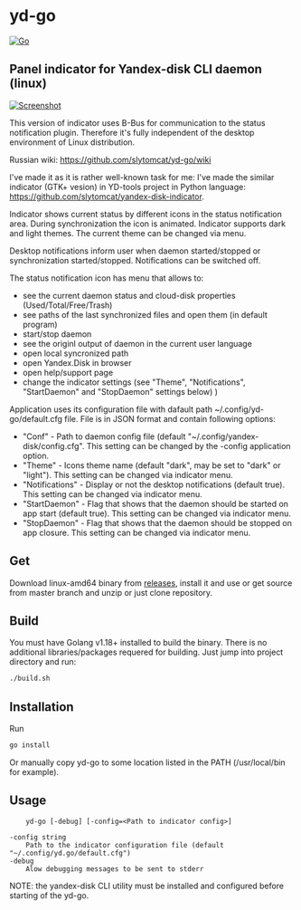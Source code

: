 # yd-go 
[![Go](https://github.com/slytomcat/yd-go/actions/workflows/go.yml/badge.svg?branch=master)](https://github.com/slytomcat/yd-go/actions/workflows/go.yml)
## Panel indicator for Yandex-disk CLI daemon (linux)

[![Screenshot](https://github.com/slytomcat/yd-go/blob/master/Screenshots/indicator%2Bmenu.png)](https://github.com/slytomcat/yd-go/blob/master/Screenshots/indicator%2Bmenu.png)

This version of indicator uses B-Bus for communication to the status notification plugin. Therefore it's fully independent of the desktop environment of Linux distribution.

Russian wiki: https://github.com/slytomcat/yd-go/wiki

I've made it as it is rather well-known task for me: I've made the similar indicator (GTK+ vesion) in YD-tools project in Python language: https://github.com/slytomcat/yandex-disk-indicator.

Indicator shows current status by different icons in the status notification area. During synchronization the icon is animated. Indicator supports dark and light themes. The current theme can be changed via menu.   

Desktop notifications inform user when daemon started/stopped or synchronization started/stopped. Notifications can be switched off.

The status notification icon has menu that allows to:
  - see the current daemon status and cloud-disk properties (Used/Total/Free/Trash)
  - see paths of the last synchronized files and open them (in default program) 
  - start/stop daemon
  - see the originl output of daemon in the current user language
  - open local syncronized path
  - open Yandex.Disk in browser
  - open help/support page
  - change the indicator settings (see "Theme", "Notifications", "StartDaemon" and "StopDaemon" settings below)
 )

Application uses its configuration file with dafault path ~/.config/yd-go/default.cfg file. File is in JSON format and contain following options:
  - "Conf" - Path to daemon config file (default "~/.config/yandex-disk/config.cfg". This setting can be changed by the -config application option. 
  - "Theme" - Icons theme name (default "dark", may be set to "dark" or "light"). This setting can be changed via indicator menu.
  - "Notifications" - Display or not the desktop notifications (default true). This setting can be changed via indicator menu.
  - "StartDaemon" - Flag that shows that the daemon should be started on app start (default true). This setting can be changed via indicator menu.
  - "StopDaemon" - Flag that shows that the daemon should be stopped on app closure. This setting can be changed via indicator menu.

## Get
Download linux-amd64 binary from [releases](https://github.com/slytomcat/yd-go/releases), install it and use or get source from master branch and unzip or just clone repository.

## Build 
You must have Golang v1.18+ installed to build the binary. There is no additional libraries/packages requered for building. Just jump into project directory and run:

```bash
./build.sh
```
## Installation
Run 
```bash
go install
```

Or manually copy yd-go to some location listed in the PATH (/usr/local/bin for example).

## Usage
		yd-go [-debug] [-config=<Path to indicator config>]

	-config string
		Path to the indicator configuration file (default "~/.config/yd.go/default.cfg")
	-debug
		Alow debugging messages to be sent to stderr


NOTE: the yandex-disk CLI utility must be installed and configured before starting of the yd-go.
